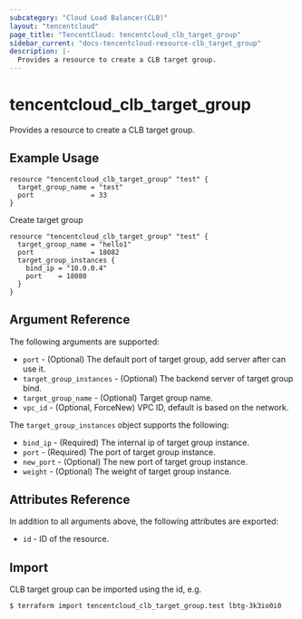 ```yaml
---
subcategory: "Cloud Load Balancer(CLB)"
layout: "tencentcloud"
page_title: "TencentCloud: tencentcloud_clb_target_group"
sidebar_current: "docs-tencentcloud-resource-clb_target_group"
description: |-
  Provides a resource to create a CLB target group.
---
```


# tencentcloud_clb_target_group

Provides a resource to create a CLB target group.

## Example Usage

```hcl
resource "tencentcloud_clb_target_group" "test" {
  target_group_name = "test"
  port              = 33
}
```

Create target group

```hcl
resource "tencentcloud_clb_target_group" "test" {
  target_group_name = "hello1"
  port              = 18082
  target_group_instances {
    bind_ip = "10.0.0.4"
    port    = 18080
  }
}
```

## Argument Reference

The following arguments are supported:

* `port` - (Optional) The default port of target group, add server after can use it.
* `target_group_instances` - (Optional) The backend server of target group bind.
* `target_group_name` - (Optional) Target group name.
* `vpc_id` - (Optional, ForceNew) VPC ID, default is based on the network.

The `target_group_instances` object supports the following:

* `bind_ip` - (Required) The internal ip of target group instance.
* `port` - (Required) The port of target group instance.
* `new_port` - (Optional) The new port of target group instance.
* `weight` - (Optional) The weight of target group instance.

## Attributes Reference

In addition to all arguments above, the following attributes are exported:

* `id` - ID of the resource.



## Import

CLB target group can be imported using the id, e.g.

```
$ terraform import tencentcloud_clb_target_group.test lbtg-3k3io0i0
```

